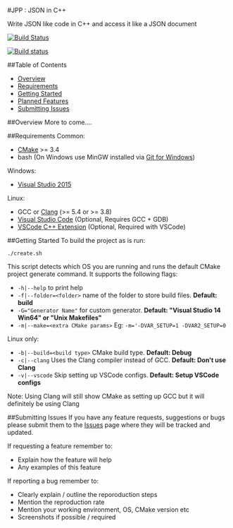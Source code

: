 #JPP : JSON in C++

Write JSON like code in C++ and access it like a JSON document

[![Build Status](https://travis-ci.org/crezefire/jpp.svg?branch=master)](https://travis-ci.org/crezefire/jpp)
 
[![Build status](https://ci.appveyor.com/api/projects/status/pbtyp3c8hte6739i?svg=true)](https://ci.appveyor.com/project/crezefire/jpp)

##Table of Contents
- [Overview](#overview)
- [Requirements](#requirements)
- [Getting Started](#getting-started)
- [Planned Features](https://github.com/crezefire/jpp/projects/1)
- [Submitting Issues](#submitting-issues)

##Overview
More to come....

##Requirements
Common:
- [CMake](https://cmake.org/download/) >= 3.4
- bash (On Windows use MinGW installed via [Git for Windows](https://git-scm.com/downloads))

Windows:
- [Visual Studio 2015](https://www.visualstudio.com/en-us/downloads/download-visual-studio-vs.aspx)

Linux:
- GCC or [Clang](http://llvm.org/releases/) (>= 5.4 or >= 3.8)
- [Visual Studio Code](https://code.visualstudio.com/download) (Optional, Requires GCC + GDB)
- [VSCode C++ Extension](https://marketplace.visualstudio.com/items?itemName=ms-vscode.cpptools) (Optional, Required with VSCode)

##Getting Started
To build the project as is run:

```shell
./create.sh
```
This script detects which OS you are running and runs the default CMake project generate command. It supports the following flags:
- `-h|--help` to print help
- `-f|--folder=<folder>` name of the folder to store build files. **Default: build**
- `-G="Generator Name"` for custom generator. **Default: "Visual Studio 14 Win64" or "Unix Makefiles"**
- `-m|--make=<extra CMake params>` Eg: `-m='-DVAR_SETUP=1 -DVAR2_SETUP=0`

Linux only:
- `-b|--build=<build type>` CMake build type. **Default: Debug**
- `-c|--clang` Uses the Clang compiler instead of GCC. **Default: Don't use Clang**
- `-v|--vscode` Skip setting up VSCode configs. **Default: Setup VSCode configs**

Note: Using Clang will still show CMake as setting up GCC but it will definitely be using Clang

##Submitting Issues
If you have any feature requests, suggestions or bugs please submit them to the [Issues](https://github.com/crezefire/cxp/issues) page where they will be tracked and updated.

If requesting a feature remember to:
- Explain how the feature will help
- Any examples of this feature

If reporting a bug remember to:
- Clearly explain / outline the reporoduction steps
- Mention the reproduction rate
- Mention your working environment, OS, CMake version etc
- Screenshots if possible / required
